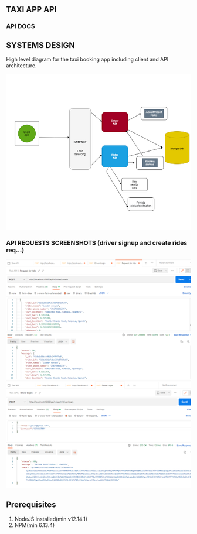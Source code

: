 

## TAXI APP  API

### API DOCS

## SYSTEMS DESIGN

High level diagram for the taxi booking app including client and API architecture.

<div align="center">
    <img src="../diagrams/system-diagram.png" width="600px"/>
</div>

### API REQUESTS SCREENSHOTS (driver signup and create rides req...)
<div align="center">
    <img src="../diagrams/rides.png" width="600px"/>
    <img src="../diagrams/driver.png" width="600px"/>
</div>

## Prerequisites

1. NodeJS installed(min v12.14.1)
3. NPM(min 6.13.4)


